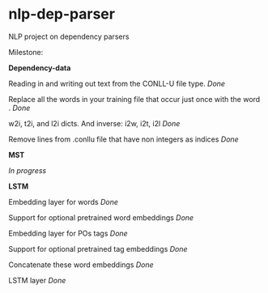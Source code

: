 # nlp-dep-parser
NLP project on dependency parsers

Milestone:

<b>Dependency-data</b>

Reading in and writing out text from the CONLL-U file type. <i>Done</i>

Replace all the words in your training file that occur just once with the word <unk>. <i>Done</i>

w2i, t2i, and l2i dicts. And inverse: i2w, i2t, i2l <i>Done</i>

Remove lines from .conllu file that have non integers as indices <i>Done</i>

<b>MST</b>

<i>In progress</i>

<b>LSTM</b>

Embedding layer for words <i>Done</i>

Support for optional pretrained word embeddings <i>Done</i>

Embedding layer for POs tags <i>Done</i>

Support for optional pretrained tag embeddings <i>Done</i>

Concatenate these word embeddings <i>Done</i>

LSTM layer <i>Done</i>
